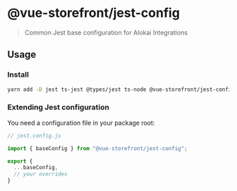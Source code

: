 # @vue-storefront/jest-config

> Common Jest base configuration for Alokai Integrations

## Usage

### Install

```bash
yarn add -D jest ts-jest @types/jest ts-node @vue-storefront/jest-config
```

### Extending Jest configuration

You need a configuration file in your package root:

```js
// jest.config.js

import { baseConfig } from "@vue-storefront/jest-config";

export {
  ...baseConfig,
  // your overrides
}
```
